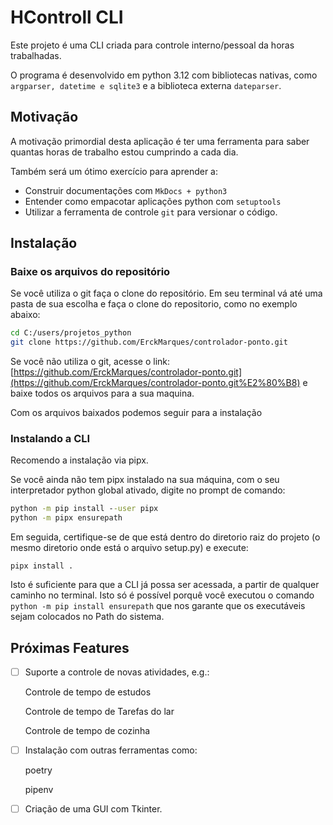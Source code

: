 # HControll CLI

Este projeto é uma CLI criada para controle interno/pessoal da horas trabalhadas.

O programa é desenvolvido em python 3.12 com bibliotecas nativas, como `argparser, datetime e sqlite3` e a biblioteca externa  `dateparser`.

## Motivação

 A  motivação primordial desta aplicação é ter uma ferramenta para saber quantas horas de trabalho estou cumprindo a cada dia.

Também será um ótimo exercício para aprender a:

* Construir documentações com `MkDocs + python3`
* Entender como empacotar aplicações python com `setuptools`
* Utilizar a ferramenta de controle `git` para versionar o código.

## Instalação

### Baixe os arquivos do repositório

Se você utiliza o git faça o clone do repositório. Em seu terminal vá até uma pasta de sua escolha e faça o clone do repositorio, como no exemplo abaixo:

```bash
cd C:/users/projetos_python
git clone https://github.com/ErckMarques/controlador-ponto.git
```

Se você não utiliza o git, acesse o link: [https://github.com/ErckMarques/controlador-ponto.git](https://github.com/ErckMarques/controlador-ponto.git%E2%80%B8) e baixe todos os arquivos para a sua maquina.

Com os arquivos baixados podemos seguir para a instalação

### Instalando a CLI 

Recomendo a instalação via pipx.

Se você ainda não tem pipx instalado na sua máquina, com o seu interpretador python global ativado, digite no prompt de comando:

```cmd
python -m pip install --user pipx
python -m pipx ensurepath
```

Em seguida, certifique-se de que está dentro do diretorio raiz do projeto (o mesmo diretorio onde está o arquivo setup.py) e execute:

```
pipx install .
```

Isto é suficiente para que a CLI já possa ser acessada, a partir de qualquer caminho no terminal. Isto só é possível porquê você executou o comando `python -m pip install ensurepath` que nos garante que os executáveis sejam colocados no Path do  sistema.

## Próximas Features

* [ ] Suporte a controle de novas atividades, e.g.:

  Controle de tempo de estudos

  Controle de tempo de Tarefas do lar

  Controle de tempo de cozinha
* [ ] Instalação com outras ferramentas como:

  poetry 

  pipenv
* [ ] Criação de uma GUI com Tkinter.
